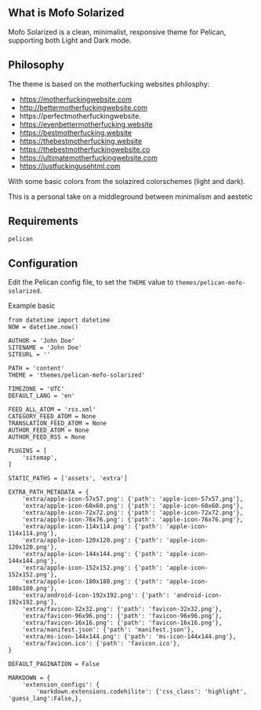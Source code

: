## What is Mofo Solarized

Mofo Solarized is a clean, minimalist, responsive theme for Pelican, supporting both Light and Dark mode.

## Philosophy

The theme is based on the motherfucking websites philosphy:

- https://motherfuckingwebsite.com
- http://bettermotherfuckingwebsite.com
- https://perfectmotherfuckingwebsite.
- https://evenbettermotherfucking.website
- https://bestmotherfucking.website
- https://thebestmotherfucking.website
- https://thebestmotherfuckingwebsite.co
- https://ultimatemotherfuckingwebsite.com
- https://justfuckingusehtml.com

With some basic colors from the solazired colorschemes (light and dark).

This is a personal take on a middleground between minimalism and aestetic

## Requirements

```
pelican
```

## Configuration

Edit the Pelican config file, to set the `THEME` value to `themes/pelican-mofo-solarized`.

Example basic 

```
from datetime import datetime
NOW = datetime.now()

AUTHOR = 'John Doe'
SITENAME = 'John Doe'
SITEURL = ''

PATH = 'content'
THEME = 'themes/pelican-mofo-solarized'

TIMEZONE = 'UTC'
DEFAULT_LANG = 'en'

FEED_ALL_ATOM = 'rss.xml'
CATEGORY_FEED_ATOM = None
TRANSLATION_FEED_ATOM = None
AUTHOR_FEED_ATOM = None
AUTHOR_FEED_RSS = None

PLUGINS = [
    'sitemap',
]

STATIC_PATHS = ['assets', 'extra']

EXTRA_PATH_METADATA = {
    'extra/apple-icon-57x57.png': {'path': 'apple-icon-57x57.png'},
    'extra/apple-icon-60x60.png': {'path': 'apple-icon-60x60.png'},
    'extra/apple-icon-72x72.png': {'path': 'apple-icon-72x72.png'},
    'extra/apple-icon-76x76.png': {'path': 'apple-icon-76x76.png'},
    'extra/apple-icon-114x114.png': {'path': 'apple-icon-114x114.png'},
    'extra/apple-icon-120x120.png': {'path': 'apple-icon-120x120.png'},
    'extra/apple-icon-144x144.png': {'path': 'apple-icon-144x144.png'},
    'extra/apple-icon-152x152.png': {'path': 'apple-icon-152x152.png'},
    'extra/apple-icon-180x180.png': {'path': 'apple-icon-180x180.png'},
    'extra/android-icon-192x192.png': {'path': 'android-icon-192x192.png'},
    'extra/favicon-32x32.png': {'path': 'favicon-32x32.png'},
    'extra/favicon-96x96.png': {'path': 'favicon-96x96.png'},
    'extra/favicon-16x16.png': {'path': 'favicon-16x16.png'},
    'extra/manifest.json': {'path': 'manifest.json'},
    'extra/ms-icon-144x144.png': {'path': 'ms-icon-144x144.png'},
    'extra/favicon.ico': {'path': 'favicon.ico'},
}

DEFAULT_PAGINATION = False

MARKDOWN = {
    'extension_configs': {
        'markdown.extensions.codehilite': {'css_class': 'highlight', 'guess_lang':False,},
```

